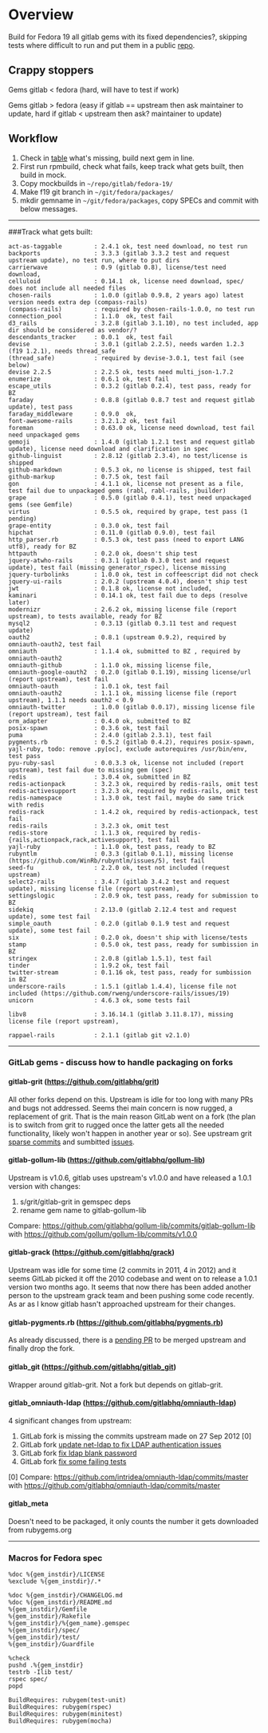 # Overview

Build for Fedora 19 all gitlab gems with its fixed dependencies?, skipping tests
where difficult to run and put them in a public [repo](http://repos.fedorapeople.org/repos/axilleas/gitlab/fedora-19/).

## Crappy stoppers

Gems gitlab < fedora (hard, will have to test if work)


Gems gitlab > fedora (easy if gitlab == upstream then ask maintainer to update, hard if gitlab < upstream then ask? maintainer to update)


## Workflow

1. Check in [table](https://fedoraproject.org/wiki/User:Axilleas/GitLab#Packages) what's missing, build next gem in line.
2. First run rpmbuild, check what fails, keep track what gets built, then build in mock.
3. Copy mockbuilds in `~/repo/gitlab/fedora-19/`
4. Make f19 git branch in `~/git/fedora/packages/`
5. mkdir gemname in `~/git/fedora/packages`, copy SPECs and commit with below messages.

------

###Track what gets built:
```
act-as-taggable         : 2.4.1 ok, test need download, no test run
backports               : 3.3.3 (gitlab 3.3.2 test and request upstream update), no test run, where to put dirs
carrierwave             : 0.9 (gitlab 0.8), license/test need download, 
celluloid               : 0.14.1  ok, license need download, spec/ does not include all needed files
chosen-rails            : 1.0.0 (gitlab 0.9.8, 2 years ago) latest version needs extra dep (compass-rails)
(compass-rails)         : required by chosen-rails-1.0.0, no test run
connection_pool         : 1.1.0  ok, test fail
d3_rails                : 3.2.8 (gitlab 3.1.10), no test included, app dir should be considered as vendor/?
descendants_tracker     : 0.0.1  ok, test fail
devise                  : 3.0.1 (gitlab 2.2.5), needs warden 1.2.3 (f19 1.2.1), needs thread_safe
(thread_safe)           : required by devise-3.0.1, test fail (see below)
devise 2.2.5            : 2.2.5 ok, tests need multi_json-1.7.2
enumerize               : 0.6.1 ok, test fail
escape_utils            : 0.3.2 (gitlab 0.2.4), test pass, ready for BZ
faraday                 : 0.8.8 (gitlab 0.8.7 test and request gitlab update), test pass
faraday_middleware      : 0.9.0  ok,
font-awesome-rails      : 3.2.1.2 ok, test fail
foreman                 : 0.63.0 ok, license need download, test fail need unpackaged gems
gemoji                  : 1.4.0 (gitlab 1.2.1 test and request gitlab update), license need download and clarification in spec
github-linguist         : 2.8.12 (gitlab 2.3.4), no test/license is shipped
github-markdown         : 0.5.3 ok, no license is shipped, test fail
github-markup           : 0.7.5 ok, test fail
gon                     : 4.1.1 ok, license not present as a file, test fail due to unpackaged gems (rabl, rabl-rails, jbuilder)
grape                   : 0.5.0 (gitlab 0.4.1), test need unpackaged gems (see Gemfile)
virtus                  : 0.5.5 ok, required by grape, test pass (1 pending)
grape-entity            : 0.3.0 ok, test fail
hipchat                 : 0.11.0 (gitlab 0.9.0), test fail
http_parser.rb          : 0.5.3 ok, test pass (need to export LANG utf8), ready for BZ
httpauth                : 0.2.0 ok, doesn't ship test
jquery-atwho-rails      : 0.3.1 (gitlab 0.3.0 test and request update), test fail (missing generator_rspec), license missing
jquery-turbolinks       : 1.0.0 ok, test in coffeescript did not check
jquery-ui-rails         : 2.0.2 (upstream 4.0.4), doesn't ship test
jwt                     : 0.1.8 ok, license not included, 
kaminari                : 0.14.1 ok, test fail due to deps (resolve later)
modernizr               : 2.6.2 ok, missing license file (report upstream), to tests available, ready for BZ
mysql2                  : 0.3.13 (gitlab 0.3.11 test and request update)
oauth2                  : 0.8.1 (upstream 0.9.2), required by omniauth-oauth2, test fail 
omniauth                : 1.1.4 ok, submitted to BZ , required by omniauth-oauth2
omniauth-github         : 1.1.0 ok, missing license file, 
omniauth-google-oauth2  : 0.2.0 (gitlab 0.1.19), missing license/url (report upstream), test fail
omniauth-oauth          : 1.0.1 ok, test fail
omniauth-oauth2         : 1.1.1 ok, missing license file (report upstream), 1.1.1 needs oauth2 < 0.9
omniauth-twitter        : 1.0.0 (gitlab 0.0.17), missing license file (report upstream), test fail
orm_adapter             : 0.4.0 ok, submitted to BZ 
posix-spawn             : 0.3.6 ok, test fail
puma                    : 2.4.0 (gitlab 2.3.1), test fail
pygments.rb             : 0.5.2 (gitlab 0.4.2), requires posix-spawn, yajl-ruby, todo: remove .py[oc], exclude autorequires /usr/bin/env, test pass
pyu-ruby-sasl           : 0.0.3.3 ok, license not included (report upstream), test fail due to missing gem (spec)
redis                   : 3.0.4 ok, submitted in BZ
redis-actionpack        : 3.2.3 ok, required by redis-rails, omit test
redis-activesupport     : 3.2.3 ok, required by redis-rails, omit test
redis-namespace         : 1.3.0 ok, test fail, maybe do same trick with redis
redis-rack              : 1.4.2 ok, required by redis-actionpack, test fail
redis-rails             : 3.2.3 ok, omit test
redis-store             : 1.1.3 ok, required by redis-{rails,actionpack,rack,activesupport}, test fail
yajl-ruby               : 1.1.0 ok, test pass, ready to BZ
rubyntlm                : 0.3.3 (gitlab 0.1.1), missing license (https://github.com/WinRb/rubyntlm/issues/5), test fail 
seed-fu                 : 2.2.0 ok, test not included (request upstream)
select2-rails           : 3.4.7 (gitlab 3.4.2 test and request update), missing license file (report upstream), 
settingslogic           : 2.0.9 ok, test pass, ready for submission to BZ
sidekiq                 : 2.13.0 (gitlab 2.12.4 test and request update), some test fail
simple_oauth            : 0.2.0 (gitlab 0.1.9 test and request update), some test fail
six                     : 0.2.0 ok, doesn't ship with license/tests
stamp                   : 0.5.0 ok, test pass, ready for sumbission in BZ
stringex                : 2.0.8 (gitlab 1.5.1), test fail
tinder                  : 1.9.2 ok, test fail
twitter-stream          : 0.1.16 ok, test pass, ready for sumbission in BZ
underscore-rails        : 1.5.1 (gitlab 1.4.4), license file not included (https://github.com/rweng/underscore-rails/issues/19)
unicorn                 : 4.6.3 ok, some tests fail

libv8                   : 3.16.14.1 (gitlab 3.11.8.17), missing license file (report upstream), 

rappael-rails           : 2.1.1 (gitlab git v2.1.0)

```


------------------------

### GitLab gems - discuss how to handle packaging on forks

#### gitlab-grit (https://github.com/gitlabhq/grit)

All other forks depend on this. Upstream is idle for too long with many 
PRs and bugs not addressed. Seems thei main concern is now rugged, a replacement 
of grit. That is the main reason GitLab went on a fork (the plan is to switch from 
grit to rugged once the latter gets all the needed functionality, likely won't happen in another year or so).
See upstream grit [sparse commits](https://github.com/mojombo/grit/commits/master) and sumbitted [issues](https://github.com/mojombo/grit/issues).

#### gitlab-gollum-lib (https://github.com/gitlabhq/gollum-lib)

Upstream is v1.0.6, gitlab uses upstream's v1.0.0 and have released a 1.0.1 version with changes: 
1) s/grit/gitlab-grit in gemspec deps
2) rename gem name to gitlab-gollum-lib

Compare: https://github.com/gitlabhq/gollum-lib/commits/gitlab-gollum-lib with https://github.com/gollum/gollum-lib/commits/v1.0.0


#### gitlab-grack (https://github.com/gitlabhq/grack)

Upstream was idle for some time (2 commits in 2011, 4 in 2012) and it seems GitLab
picked it off the 2010 codebase and went on to release a 1.0.1 version two months ago.
It seems that now there has been added another person to the upstream grack team
and been pushing some code recently. As ar as I know gitlab hasn't approached upstream
for their changes.

#### gitlab-pygments.rb (https://github.com/gitlabhq/pygments.rb)

As already discussed, there is a [pending PR](https://github.com/tmm1/pygments.rb/pull/77)
to be merged upstream and finally drop the fork. 

#### gitlab_git (https://github.com/gitlabhq/gitlab_git)

Wrapper around gitlab-grit. Not a fork but depends on gitlab-grit.

#### gitlab_omniauth-ldap (https://github.com/gitlabhq/omniauth-ldap)

4 significant changes from upstream:

1) GitLab fork is missing the commits upstream made on 27 Sep 2012 [0]
2) GitLab fork [update net-ldap to fix LDAP authentication issues](https://github.com/gitlabhq/omniauth-ldap/commit/8c50f199f8e2d8a4dc901ddbbe3e37a2630843ac)
3) GitLab fork [fix ldap blank password](https://github.com/gitlabhq/omniauth-ldap/commit/536c321236702dd9b759831f8ce5f2bc250d43b0)
4) GitLab fork [fix some failing tests](https://github.com/gitlabhq/omniauth-ldap/commit/d92ef39dcd9a392fe458ca868e9ba2a501b11881)

[0] Compare: https://github.com/intridea/omniauth-ldap/commits/master with https://github.com/gitlabhq/omniauth-ldap/commits/master

#### gitlab_meta

Doesn't need to be packaged, it only counts the number it gets downloaded from rubygems.org


-----------------------------------

### Macros for Fedora spec

```
%doc %{gem_instdir}/LICENSE
%exclude %{gem_instdir}/.*

%doc %{gem_instdir}/CHANGELOG.md
%doc %{gem_instdir}/README.md
%{gem_instdir}/Gemfile
%{gem_instdir}/Rakefile
%{gem_instdir}/%{gem_name}.gemspec
%{gem_instdir}/spec/
%{gem_instdir}/test/
%{gem_instdir}/Guardfile

%check
pushd .%{gem_instdir}
testrb -Ilib test/
rspec spec/
popd

BuildRequires: rubygem(test-unit)
BuildRequires: rubygem(rspec)
BuildRequires: rubygem(minitest)
BuildRequires: rubygem(mocha)
```
